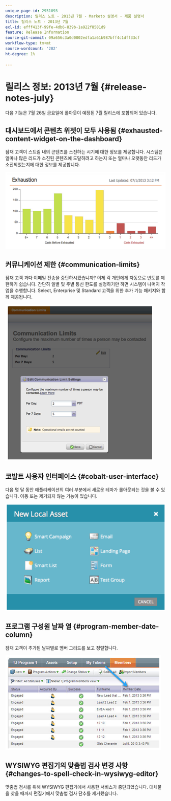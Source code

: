 ```yaml
---
unique-page-id: 2951093
description: 릴리스 노트 - 2013년 7월 - Marketo 설명서 - 제품 설명서
title: 릴리스 노트 - 2013년 7월
exl-id: efff413f-99fe-4db6-839b-1a922f8581d9
feature: Release Information
source-git-commit: 09a656c3a0d0002edfa1a61b987bff4c1dff33cf
workflow-type: tm+mt
source-wordcount: '202'
ht-degree: 1%

---
```


# 릴리스 정보: 2013년 7월 {#release-notes-july}

다음 기능은 7월 26일 금요일에 롤아웃이 예정된 7월 릴리스에 포함되어 있습니다.

## 대시보드에서 콘텐츠 위젯이 모두 사용됨 {#exhausted-content-widget-on-the-dashboard}

잠재 고객이 스트림 내의 콘텐츠를 소진하는 시기에 대한 정보를 제공합니다. 시스템은 얼마나 많은 리드가 소진된 콘텐츠에 도달하려고 하는지 또는 얼마나 오랫동안 리드가 소진되었는지에 대한 정보를 제공합니다.

![](assets/image2014-9-22-16-3a30-3a50.png)

## 커뮤니케이션 제한 {#communication-limits}

잠재 고객 과다 이메일 전송을 중단하시겠습니까? 이제 각 개인에게 자동으로 빈도를 제한하기 쉽습니다. 간단히 일별 및 주별 통신 한도를 설정하기만 하면 시스템이 나머지 작업을 수행합니다. Select, Enterprise 및 Standard 고객을 위한 추가 기능 패키지와 함께 제공됩니다.

![](assets/image2014-9-22-16-3a31-3a13.png)

## 코발트 사용자 인터페이스 {#cobalt-user-interface}

다음 몇 달 동안 애플리케이션의 여러 부분에서 새로운 테마가 롤아웃되는 것을 볼 수 있습니다. 이동 또는 제거되지 않는 기능이 있습니다.

![](assets/image2014-9-22-16-3a31-3a42.png)

## 프로그램 구성원 날짜 열 {#program-member-date-column}

잠재 고객이 추가된 날짜별로 멤버 그리드를 보고 정렬합니다.

![](assets/image2014-9-22-16-3a32-3a1.png)

## WYSIWYG 편집기의 맞춤법 검사 변경 사항 {#changes-to-spell-check-in-wysiwyg-editor}

맞춤법 검사를 위해 WYSIWYG 편집기에서 사용한 서비스가 중단되었습니다. 대체물을 찾을 때까지 편집기에서 맞춤법 검사 단추를 제거했습니다.
